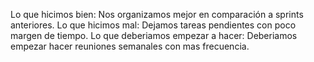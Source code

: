 Lo que hicimos bien: Nos organizamos mejor en comparación a sprints anteriores.
Lo que hicimos mal: Dejamos tareas pendientes con poco margen de tiempo.
Lo que deberiamos empezar a hacer: Deberiamos empezar hacer reuniones semanales con mas frecuencia.
